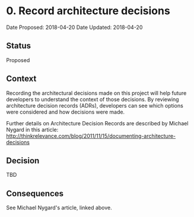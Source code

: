 # 0. Record architecture decisions

Date Proposed: 2018-04-20
Date Updated: 2018-04-20

## Status

Proposed

## Context

Recording the architectural decisions made on this project will help future developers to understand the context of those decisions. By reviewing architecture decision records (ADRs), developers can see which options were considered and how decisions were made.

Further details on Architecture Decision Records are described by Michael Nygard in this article: http://thinkrelevance.com/blog/2011/11/15/documenting-architecture-decisions

## Decision

TBD

## Consequences

See Michael Nygard's article, linked above.
